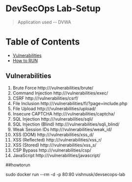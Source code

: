 # DevSecOps Lab-Setup

>Application used -- DVWA


# Table of Contents
* [Vulnerabilities](#vulnerabilities)
* [How to RUN](#howtorun)

## Vulnerabilities

1. Brute Force		http://<ip>/vulnerabilities/brute/
2. Command Injection	http://<ip>/vulnerabilities/exec/
3. CSRF  			http://<ip>/vulnerabilities/csrf/
4. File Inclusion  	http://<ip>/vulnerabilities/fi/?page=include.php 
5. File Upload		http://<ip>/vulnerabilities/upload/
6. Insecure CAPTCHA 	http://<ip>/vulnerabilities/captcha/ 
7. SQL Injection		http://<ip>/vulnerabilities/sqli/
8. SQL Injection (Blind) 	http://<ip>/vulnerabilities/sqli_blind/
9. Weak Session IDs	http://<ip>/vulnerabilities/weak_id/
10. XSS (DOM)		http://<ip>/vulnerabilities/xss_d/ 
11. XSS (Reflected)		http://<ip>/vulnerabilities/xss_r/ 
12. XSS (Stored)		http://<ip>/vulnerabilities/xss_s/
13. CSP Bypass 		http://<ip>/vulnerabilities/csp/
14. JavaScript		http://<ip>/vulnerabilities/javascript/


##howtorun

sudo docker run --rm -d -p 80:80 vishnusk/devsecops-lab 

